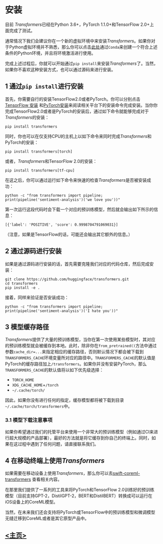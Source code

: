 # 安装

目前 *Transformers*已经在Python 3.6+，PyTorch 1.1.0+和TensorFlow 2.0+上面完成了测试。

通常情况下我们会建议你在一个新的虚拟环境中来安装*Transformers*。如果你对于Python虚拟环境并不熟悉，那么你可以点击[此处](https://mp.weixin.qq.com/s/KOFvW5UpAzqJKchCkfv7JA)通过`Conda`来创建一个符合上述条件的Python环境，并且将环境激活进行使用。

完成上述过程后，你就可以开始通过`pip install`来安装*Transformers*了。当然，如果你不喜欢这种安装方式，也可以通过源码来进行安装。

## 1 通过`pip install`进行安装

首先，你需要自行的安装TensorFlow2.0或者PyTorch。你可以分别点击[TensorFlow 安装](https://www.tensorflow.org/install/pip#tensorflow-2.0-rc-is-available) 和[PyTorch安装](https://pytorch.org/get-started/locally/#start-locally)来阅读相关平台下的安装命令完成安装。当你你完成TensorFlow2.0或者是PyTorch的安装后，通过如下命令就能够完成对于*Transformers*的安装：

```shell
pip install transformers
```

同时，你也可以在仅支持CPU的主机上以如下命令来同时完成*Transformers*和PyTorch的安装：

```shell
pip install transformers[torch]
```

或者，*Transformers*和TensorFlow 2.0的安装：

```shell
pip install transformers[tf-cpu]
```

在这之后，你可以通过运行如下命令来快速的检查*Transformers*是否被安装成功：

```shell
python -c "from transformers import pipeline; print(pipeline('sentiment-analysis')('we love you'))"
```

第一次运行这段代码时会下载一个对应的预训练模型，然后就会输出如下所示的信息：

```shell
[{'label': 'POSITIVE', 'score': 0.9998704791069031}]
```

（注意，如果是TensorFlow的话，可能还会输出其它额外的信息。）

## 2 通过源码进行安装

如果是通过源码进行安装的话，首先需要克隆我们对应的代码仓库，然后完成安装：

```shell
git clone https://github.com/huggingface/transformers.git
cd transformers
pip install -e .
```

接着，同样来验证是否安装成功：

```shell
python -c "from transformers import pipeline; print(pipeline('sentiment-analysis')('I hate you'))"
```

## 3 模型缓存路径

*Transformers*提供了大量的预训练模型，当你在第一次使用某些模型时，其对应的预训练模型就会被缓存到本地。此时，除非你在`from_pretrained()`方法中通过参数`cache_dir=...`来指定相应的缓存路径，否则默认情况下都会被下载到 `TRANSFORMERS_CACHE`环境变量所对应的路径中。`TRANSFORMERS_CACHE`的默认值是PyTorch的缓存路径加上`/transformers`。如果你并没有安装PyTorch，那么`TRANSFORMERS_CACHE`的默认值将以如下优先级选择：

- `TORCH_HOME`
- `XDG_CACHE_HOME`+`/torch`
- `~/.cache/torch/`

因此，如果你没有进行任何的指定，缓存模型都将被下载到目录`~/.cache/torch/transformers`中。

### 3.1 模型下载注意事项

如果你希望通过我们的托管平台来使用一个非常大的预训练模型（例如通过CI来进行超大规模的产品部署），最好的方法就是将它缓存到你自己的终端上。同时，如果在这过程中遇到了任何问题，请直接联系我们。

## 4 在移动终端上使用*Transformers*

如果需要在移动设备上使用*Transformers*，那么你可以去[swift-coreml-transformers](https://github.com/huggingface/swift-coreml-transformers) 查看相关内容。

在那里我们提供了一系列的工具来将PyTorch和TensorFlow 2.0训练好的预训练模型（目前支持GPT-2，DistilGPT-2，BERT和DistilBERT）转换成可以运行在iOS设备上的CoreML模型。

当然，在未来我们还会支持将PyTorch或TensorFlow中的预训练模型和微调模型无缝迁移到CoreML或者是其它原型产品中。



## [<主页>](README.md)  